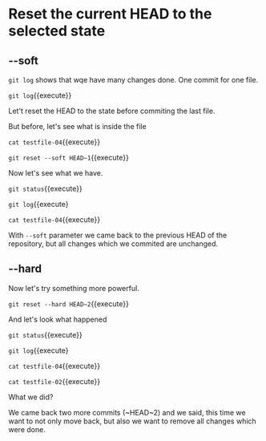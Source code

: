 # Reset the current HEAD to the selected state

## --soft

`git log` shows that wqe have many changes done. One commit for one file.

`git log`{{execute}}

Let't reset the HEAD to the state before commiting the last file.

But before, let's see what is inside the file

`cat testfile-04`{{execute}}

`git reset --soft HEAD~1`{{execute}}

Now let's see what we have.

`git status`{{execute}}

`git log`{{execute}

`cat testfile-04`{{execute}}

With `--soft` parameter we came back to the previous HEAD of the repository, but all changes
which we commited are unchanged.

## --hard

Now let's try something more powerful.

`git reset --hard HEAD~2`{{execute}}

And let's look what happened

`git status`{{execute}}

`git log`{{execute}

`cat testfile-04`{{execute}}

`cat testfile-02`{{execute}}

What we did?

We came back two more commits (~HEAD~2) and we said, this time we want to not only move back,
but also we want to remove all changes which were done.
